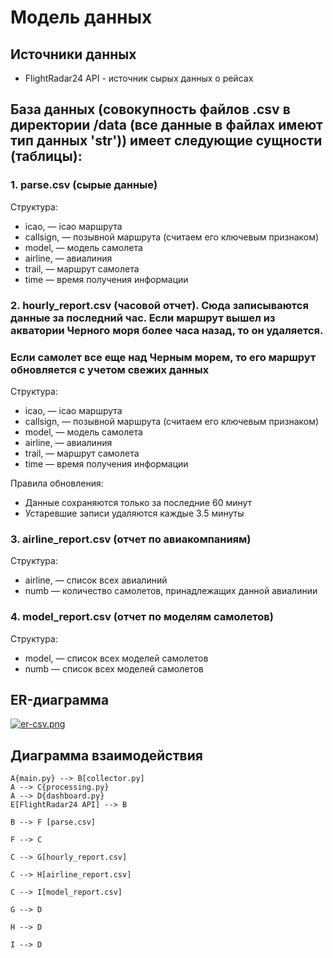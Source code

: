 # Модель данных

## Источники данных
- FlightRadar24 API - источник сырых данных о рейсах

## База данных (совокупность файлов .csv в директории /data (все данные в файлах имеют тип данных 'str')) имеет следующие сущности (таблицы):

### 1. parse.csv (сырые данные)
Структура:
- icao, &mdash; icao маршрута
- callsign, &mdash; позывной маршрута (считаем его ключевым признаком)
- model, &mdash; модель самолета
- airline, &mdash; авиалиния
- trail, &mdash; маршрут самолета
- time &mdash; время получения информации

### 2. hourly_report.csv (часовой отчет). Сюда записываются данные за последний час. Если маршрут вышел из акватории Черного моря более часа назад, то он удаляется. 
### Если самолет все еще над Черным морем, то его маршрут обновляется с учетом свежих данных
Структура:
- icao, &mdash; icao маршрута
- callsign, &mdash; позывной маршрута (считаем его ключевым признаком)
- model, &mdash; модель самолета
- airline, &mdash; авиалиния
- trail, &mdash; маршрут самолета
- time &mdash; время получения информации

Правила обновления:
- Данные сохраняются только за последние 60 минут
- Устаревшие записи удаляются каждые 3.5 минуты

### 3. airline_report.csv (отчет по авиакомпаниям)
Структура:
- airline, &mdash; список всех авиалиний
- numb &mdash; количество самолетов, принадлежащих данной авиалинии

### 4. model_report.csv (отчет по моделям самолетов)
Структура:
- model, &mdash; список всех моделей самолетов
- numb &mdash; список всех моделей самолетов

## ER-диаграмма

[![er-csv.png](https://i.postimg.cc/02zyrzkN/er-csv.png)](https://postimg.cc/hfqB5P7F)

## Диаграмма взаимодействия
    A{main.py} --> B[collector.py] 
    A --> C{processing.py}
    A --> D{dashboard.py}
    E[FlightRadar24 API] --> B

    B --> F [parse.csv]
    
    F --> C
    
    C --> G[hourly_report.csv]
    
    C --> H[airline_report.csv]
    
    C --> I[model_report.csv]
    
    G --> D
    
    H --> D
    
    I --> D
